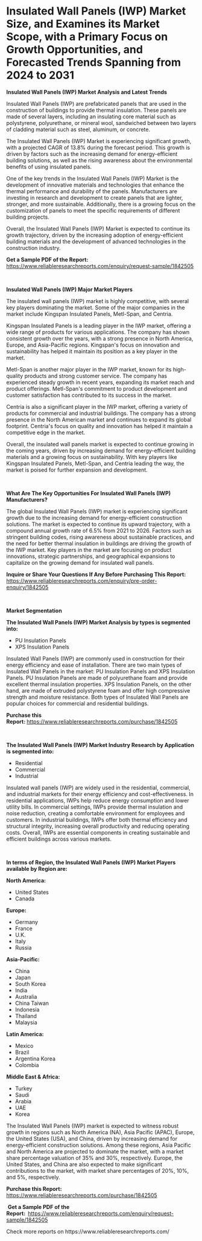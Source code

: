 <p><h1>Insulated Wall Panels (IWP) Market Size, and Examines its Market Scope, with a Primary Focus on Growth Opportunities, and Forecasted Trends Spanning from 2024 to 2031</h1></p><p><strong>Insulated Wall Panels (IWP) Market Analysis and Latest Trends</strong></p>
<p><p>Insulated Wall Panels (IWP) are prefabricated panels that are used in the construction of buildings to provide thermal insulation. These panels are made of several layers, including an insulating core material such as polystyrene, polyurethane, or mineral wool, sandwiched between two layers of cladding material such as steel, aluminum, or concrete. </p><p>The Insulated Wall Panels (IWP) Market is experiencing significant growth, with a projected CAGR of 13.8% during the forecast period. This growth is driven by factors such as the increasing demand for energy-efficient building solutions, as well as the rising awareness about the environmental benefits of using insulated panels. </p><p>One of the key trends in the Insulated Wall Panels (IWP) Market is the development of innovative materials and technologies that enhance the thermal performance and durability of the panels. Manufacturers are investing in research and development to create panels that are lighter, stronger, and more sustainable. Additionally, there is a growing focus on the customization of panels to meet the specific requirements of different building projects.</p><p>Overall, the Insulated Wall Panels (IWP) Market is expected to continue its growth trajectory, driven by the increasing adoption of energy-efficient building materials and the development of advanced technologies in the construction industry.</p></p>
<p><strong>Get a Sample PDF of the Report:&nbsp;</strong> <a href="https://www.reliableresearchreports.com/enquiry/request-sample/1842505">https://www.reliableresearchreports.com/enquiry/request-sample/1842505</a></p>
<p>&nbsp;</p>
<p><strong>Insulated Wall Panels (IWP) Major Market Players</strong></p>
<p><p>The insulated wall panels (IWP) market is highly competitive, with several key players dominating the market. Some of the major companies in the market include Kingspan Insulated Panels, Metl-Span, and Centria.</p><p>Kingspan Insulated Panels is a leading player in the IWP market, offering a wide range of products for various applications. The company has shown consistent growth over the years, with a strong presence in North America, Europe, and Asia-Pacific regions. Kingspan's focus on innovation and sustainability has helped it maintain its position as a key player in the market.</p><p>Metl-Span is another major player in the IWP market, known for its high-quality products and strong customer service. The company has experienced steady growth in recent years, expanding its market reach and product offerings. Metl-Span's commitment to product development and customer satisfaction has contributed to its success in the market.</p><p>Centria is also a significant player in the IWP market, offering a variety of products for commercial and industrial buildings. The company has a strong presence in the North American market and continues to expand its global footprint. Centria's focus on quality and innovation has helped it maintain a competitive edge in the market.</p><p>Overall, the insulated wall panels market is expected to continue growing in the coming years, driven by increasing demand for energy-efficient building materials and a growing focus on sustainability. With key players like Kingspan Insulated Panels, Metl-Span, and Centria leading the way, the market is poised for further expansion and development.</p></p>
<p>&nbsp;</p>
<p><strong>What Are The Key Opportunities For Insulated Wall Panels (IWP) Manufacturers?</strong></p>
<p><p>The global Insulated Wall Panels (IWP) market is experiencing significant growth due to the increasing demand for energy-efficient construction solutions. The market is expected to continue its upward trajectory, with a compound annual growth rate of 6.5% from 2021 to 2026. Factors such as stringent building codes, rising awareness about sustainable practices, and the need for better thermal insulation in buildings are driving the growth of the IWP market. Key players in the market are focusing on product innovations, strategic partnerships, and geographical expansions to capitalize on the growing demand for insulated wall panels.</p></p>
<p><strong>Inquire or Share Your Questions If Any Before Purchasing This Report:</strong> <a href="https://www.reliableresearchreports.com/enquiry/pre-order-enquiry/1842505">https://www.reliableresearchreports.com/enquiry/pre-order-enquiry/1842505</a></p>
<p>&nbsp;</p>
<p><strong>Market Segmentation</strong></p>
<p><strong>The Insulated Wall Panels (IWP) Market Analysis by types is segmented into:</strong></p>
<p><ul><li>PU Insulation Panels</li><li>XPS Insulation Panels</li></ul></p>
<p><p>Insulated Wall Panels (IWP) are commonly used in construction for their energy efficiency and ease of installation. There are two main types of Insulated Wall Panels in the market: PU Insulation Panels and XPS Insulation Panels. PU Insulation Panels are made of polyurethane foam and provide excellent thermal insulation properties. XPS Insulation Panels, on the other hand, are made of extruded polystyrene foam and offer high compressive strength and moisture resistance. Both types of Insulated Wall Panels are popular choices for commercial and residential buildings.</p></p>
<p><strong>Purchase this Report:&nbsp;</strong><a href="https://www.reliableresearchreports.com/purchase/1842505">https://www.reliableresearchreports.com/purchase/1842505</a></p>
<p>&nbsp;</p>
<p><strong>The Insulated Wall Panels (IWP) Market Industry Research by Application is segmented into:</strong></p>
<p><ul><li>Residential</li><li>Commercial</li><li>Industrial</li></ul></p>
<p><p>Insulated wall panels (IWP) are widely used in the residential, commercial, and industrial markets for their energy efficiency and cost-effectiveness. In residential applications, IWPs help reduce energy consumption and lower utility bills. In commercial settings, IWPs provide thermal insulation and noise reduction, creating a comfortable environment for employees and customers. In industrial buildings, IWPs offer both thermal efficiency and structural integrity, increasing overall productivity and reducing operating costs. Overall, IWPs are essential components in creating sustainable and efficient buildings across various markets.</p></p>
<p>&nbsp;</p>
<p><strong>In terms of Region, the Insulated Wall Panels (IWP) Market Players available by Region are:</strong></p>
<p>
    <p> <strong> North America: </strong>
        <ul>
            <li>United States</li>
            <li>Canada</li>
        </ul>
        </p> 
    <p> <strong> Europe: </strong>
        <ul>
            <li>Germany</li>
            <li>France</li>
            <li>U.K.</li>
            <li>Italy</li>
            <li>Russia</li>
        </ul>
        </p> 
    <p> <strong> Asia-Pacific: </strong>
        <ul>
            <li>China</li>
            <li>Japan</li>
            <li>South Korea</li>
            <li>India</li>
            <li>Australia</li>
            <li>China Taiwan</li>
            <li>Indonesia</li>
            <li>Thailand</li>
            <li>Malaysia</li>
        </ul>
        </p> 
    <p> <strong> Latin America: </strong>
        <ul>
            <li>Mexico</li>
            <li>Brazil</li>
            <li>Argentina Korea</li>
            <li>Colombia</li>
        </ul>
        </p> 
    <p> <strong> Middle East & Africa: </strong>
        <ul>
            <li>Turkey</li>
            <li>Saudi</li>
            <li>Arabia</li>
            <li>UAE</li>
            <li>Korea</li>
        </ul>
    </p>
    </p>
<p><p>The Insulated Wall Panels (IWP) market is expected to witness robust growth in regions such as North America (NA), Asia Pacific (APAC), Europe, the United States (USA), and China, driven by increasing demand for energy-efficient construction solutions. Among these regions, Asia Pacific and North America are projected to dominate the market, with a market share percentage valuation of 35% and 30%, respectively. Europe, the United States, and China are also expected to make significant contributions to the market, with market share percentages of 20%, 10%, and 5%, respectively.</p></p>
<p><strong>Purchase this Report: </strong><a href="https://www.reliableresearchreports.com/purchase/1842505">https://www.reliableresearchreports.com/purchase/1842505</a></p>
<p>&nbsp;<strong>Get a Sample PDF of the Report:&nbsp;&nbsp;</strong><a href="https://www.reliableresearchreports.com/enquiry/request-sample/1842505">https://www.reliableresearchreports.com/enquiry/request-sample/1842505</a></p>
<p><strong></strong></p>
<p>Check more reports on https://www.reliableresearchreports.com/</p>